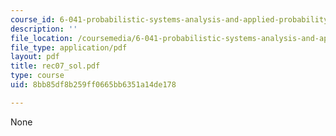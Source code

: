 ```yaml
---
course_id: 6-041-probabilistic-systems-analysis-and-applied-probability-spring-2006
description: ''
file_location: /coursemedia/6-041-probabilistic-systems-analysis-and-applied-probability-spring-2006/8bb85df8b259ff0665bb6351a14de178_rec07_sol.pdf
file_type: application/pdf
layout: pdf
title: rec07_sol.pdf
type: course
uid: 8bb85df8b259ff0665bb6351a14de178

---
```

None